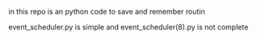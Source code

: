 in this repo is an python code to save and remember routin

event_scheduler.py is simple and event_scheduler(8).py is not complete
